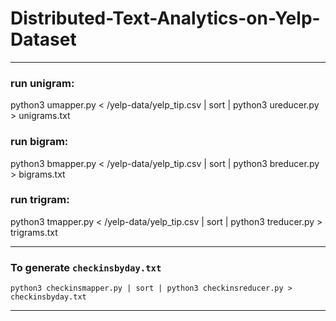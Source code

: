 # Distributed-Text-Analytics-on-Yelp-Dataset

---

### run unigram:
  python3 umapper.py < /yelp-data/yelp_tip.csv | sort | python3 ureducer.py > unigrams.txt
  
### run bigram:
  python3 bmapper.py < /yelp-data/yelp_tip.csv | sort | python3 breducer.py > bigrams.txt
  
### run trigram:
  python3 tmapper.py < /yelp-data/yelp_tip.csv | sort | python3 treducer.py > trigrams.txt

---

### To generate `checkinsbyday.txt`
    python3 checkinsmapper.py | sort | python3 checkinsreducer.py > checkinsbyday.txt

---
